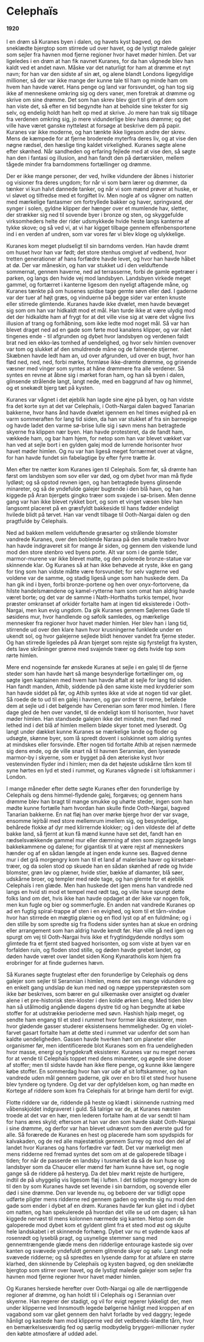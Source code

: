 # Celephaïs

#### 1920

I en drøm så Kuranes byen i dalen, og havets kyst bagved, og den sneklædte bjergtop som stirrede ud over havet, og de lystigt malede galejer som sejler fra havnen mod fjerne regioner hvor havet møder himlen. Det var ligeledes i en drøm at han fik navnet Kuranes, for da han vågnede blev han kaldt ved et andet navn. Måske var det naturligt for ham at drømme et nyt navn; for han var den sidste af sin æt, og alene blandt Londons ligegyldige millioner, så der var ikke mange der kunne tale til ham og minde ham om hvem han havde været. Hans penge og land var forsvundet, og han tog sig ikke af menneskene omkring sig og ders vaner, men foretrak at drømme og skrive om sine drømme. Det som han skrev blev gjort til grin af dem som han viste det, så efter en tid begyndte han at beholde sine tekster for sig selv, og endelig holdt han helt op med at skrive. Jo mere han trak sig tilbage fra verdenen omkring sig, jo mere vidunderlige blev hans drømme; og det ville have været ganske nytteløst at forsøge at beskrive dem på papir. Kuranes var ikke moderne, og han tænkte ikke ligesom andre der skrev. Mens de kæmpede for at fjerne broderede myterfra deres liv, og at vise den nøgne rædsel, den hæslige ting kaldet virkelighed. Kuranes søgte alene efter skønhed. Når sandheden og erfaring fejlede med at vise den, så søgte han den i fantasi og illusion, and han fandt den på dørtærsklen, mellem tågede minder fra barndommens fortællinger og drømme. 

Der er ikke mange personer, der ved, hvilke vidundere der åbnes i historier og visioner fra deres ungdom; for når vi som børn lærer og drømmer, da tænker vi kun halvt dannede tanker, og når vi som mænd prøver at huske, er vi sløvet og tilfredse med et forgiftet liv. Men nogle af os vågner om natten med mærkelige fantasmer om fortryllede bakker og haver, springvand, der synger i solen, gyldne klipper der hænger over et mumlende hav, sletter, der strækker sig ned til sovende byer i bronze og sten, og skyggefulde virksomheders helte der rider udsmykkede hvide heste langs kanterne af tykke skove; og så ved vi, at vi har kigget tilbage gennem elfenbensportene ind i en verden af undren, som var vores før vi blev kloge og ulykkelige.

Kuranes kom meget pludseligt til sin barndoms verden. Han havde drømt om huset hvor han var født; det store stenhus omgivet af vedbend, hvor tretten generationer af hans forfædre havde levet, og hvor han havde håbet at dø. Der var måneskin, og han var stukket ud i den velduftende sommernat, gennem haverne, ned ad terrasserne, forbi de gamle egetræer i parken, og langs den hvide vej mod landsbyen. Landsbyen virkede meget gammel, og fortærret i kanterne ligesom den nyeligt aftagende måne, og Kuranes tænkte på om husenes spidse tage gemte søvn eller død. I gaderne var der tuer af højt græs, og vinduerne på begge sider var enten knuste eller stirrede glimtende. Kuranes havde ikke dvælet, men havde bevæget sig som om han var hidkaldt mod et mål. Han turde ikke at være ulydig mod det der hidkaldte ham af frygt for at det ville vise sig at være det vågne livs illusion af trang og forhåbning, som ikke ledte mod noget mål. Så var han blevet draget ned ad en gade som førte mod kanalens klipper, og var nået tingenes ende - til afgrunden og dybet hvor landsbyen og verdenen faldt brat ned ien ekko-løs tomhed af uendelighed, og hvor selv himlen ovenover var tom og slukket af den smuldrende måne og de falmende stjerner. Skæbnen havde ledt ham an, ud over afgrunden, ud over en bugt, hvor han flød ned, ned, ned, forbi mørke, formløse ikke-drømte drømme, og grinende væsner med vinger som syntes at håne drømmere fra alle verdener. Så syntes en revne at åbne sig i mørket foran ham, og han så byen i dalen, glinsende strålende langt, langt nede, med en baggrund af hav og himmel, og et snekædt bjerg tæt på kysten. 

Kuranes var vågnet i det øjeblik han lagde sine øjne på byen, og han vidste fra det korte syn at det var Celephaïs, i Ooth-Nargai dalen bagved Tanarian bakkerne, hvor hans ånd havde dvælet igennem en hel times evighed på en varm sommeraften for lang tid siden, da han var stukket af fra sin barnepige og havde ladet den varme sø-brise lulle sig i søvn mens han betragtede skyerne fra klippen nær byen. Han havde protesteret, da de fandt ham, vækkede ham, og bar ham hjem, for netop som han var blevet vækket var han ved at sejle bort i en gylden galej mod de lurrende horisonter hvor havet møder himlen. Og nu var han ligeså meget fornærmet over at vågne, for han havde fundet sin fabelagtige by efter fyrre trætte år.

Men efter tre nætter kom Kuranes igen til Celephaïs. Som før, så drømte han først om landsbyen som sov eller var død, og om dybet hvor man må flyde lydløst; og så opstod revnen igen, og han betragtede byens glinsende minareter, og så de yndefulde galejer bugtende i den blå havn, og han kiggede på Aran bjergets gingko træer som svajede i sø-brisen. Men denne gang var han ikke blevet rykket bort, og som et vinget væsen blev han langsomt placeret på en græsfyldt bakkeside til hans fødder endeligt hvilede blidt på tørvet. Han var vendt tilbage til Ooth-Nargai dalen og den pragtfulde by Celephaïs.

Ned ad bakken mellem velduftende græsarter og strålende blomster vandrede Kuranes, over den boblende Naraxa på den smalle træbro hvor han havde indgraveret sit for mange år siden, og gennem den viskende lund mod den store stenbro ved byens porte. Alt var som i de gamle tider, marmor-murene var ikke blevet matte, og den polerede bronze-statue var skinnende klar. Og Kuranes så at han ikke behøvede at ryste, ikke en gang for ting som han vidste måtte være forsvundet; for selv vagterne ved voldene var de samme, og stadig ligeså unge som han huskede dem. Da han gik ind i byen, forbi bronze-portene og hen over onyx-fortorvene, da hilste handelsmændene og kamel-rytterne ham som omat  han aldrig havde været borte; og det var de samme i Nath-Horthaths turkis tempel, hvor præster omkranset af orkidér fortalte ham at ingen tid eksisterede i Ooth-Nargai, men kun evig ungdom. Da gik Kuranes gennem Søjlernes Gade til søsidens mur, hvor handlende og søfolk samledes, og mærkelige mennesker fra regioner hvor havet møder himlen. Her blev han i lang tid, stirrende ud over den klare havn hvor krusningerne funklede under en ukendt sol, og hvor galejerne sejlede blidt henover vandet fra fjerne steder. Og han stirrede ligeledes på Aran bjerget som rejste sig fyrsteligt fra kysten, dets lave skråninger grønne med svajende træer og dets hvide top som rørte himlen. 

Mere end nogensinde før ønskede Kuranes at sejle i en galej til de fjerne steder som han havde hørt så mange besynderlige fortællinger om, og søgte igen kaptainen med hvem han havde aftalt at sejle for lang tid siden. Han fandt manden, Athib, siddende på den same kiste med krydderier som han havde siddet på før, og Athib syntes ikke at vide at nogen tid var gået. Så roede de to ud til en galej i havnen, og gav ordrer til roerne, befalede dem at sejle ud i det bølgende hav Cerenerian som fører mod himlen. I flere dage gled de hen over vandet, til de endeligt kom til horisonten, hvor havet møder himlen. Han standsede galejen ikke det mindste, men flød med lethed ind i det blå af himlen mellem bløde skyer tonet med lyserødt. Og langt under dækket kunne Kuranes se mærkelige lande og floder og udsøgte, skønne byer, som lå spredt dovent i solskinnet som aldrig syntes at mindskes eller forsvinde. Efter nogen tid fortalte Athib at rejsen nærmede sig dens ende, og de ville snart nå til havnen Serannian, den lyserøde marmor-by i skyerne, som er bygget på den æteriske kyst hvor vestenvinden flyder ind i himlen; men da det højeste udskårne tårn kom til syne hørtes en lyd et sted i rummet, og Kuranes vågnede i sit loftskammer i London. 

I mange måneder efter dette søgte Kuranes efter den forunderlige by Celephaïs og dens himmel-flydende galej, forgæves; og gennem hans drømme blev han bragt til mange smukke og uhørte steder, ingen som han mødte kunne fortælle ham hvordan han skulle finde Ooth-Nargai, bagved Tanarian bakkerne. En nat fløj han over mørke bjerge hvor der var svage, ensomme lejrbål med store mellemrum imellem sig, og besynderlige, behårede flokke af dyr med klirrernde klokker; og i den vildeste del af dette bakke land, så fjernt at kun få mænd kunne have set det, fandt han en rædselsvækkende gammel mur eller dæmning af sten som zigzagede langs bakkekammene og dalene; for gigantisk til at være rejst af menneskers hænder og af en sådan længde at ingen ende kunne ses. Bagved denne mur i det grå morgengry kom han til et land af maleriske haver og kirsebær-træer, og da solen stod op skuede han en sådan skønhed af røde og hvide blomster, grøn løv og plæner, hvide stier, bække af diamanter, blå søer, udskårne broer, og templer med røde tage, og han glemte for et øjeblik Celephaïs i ren glæde. Men han huskede det igen mens han vandrede ned langs en hvid sti mod et tempel med rødt tag, og ville have spurgt dette folks land om det, hvis ikke han havde opdaget at der ikke var nogen folk, men kun fugle og bier og sommerfugle. En anden nat vandrede Kuranes op ad en fugtig spiral-trappe af sten i en evighed, og kom til et tårn-vindue hvor han stirrede en mægtig plæne og en flod lyst op af en fuldmåne; og i den stille by som spredte sig fra flodens sider syntes han at skue en ordning eller arrangement som han aldrig havde kendt før. Han ville gå ned igen og spurgt om vej til Ooth-Nargai hvis ikke et frygtindgydende nordlys som glimtede fra et fjernt sted bagved horisonten, og som viste at byen var en forfalden ruin, og floden stod stille, og døden havde grebet landet, og døden havde været over landet siden Kong Kynaratholis kom hjem fra erobringer for at finde gudernes hævn.

Så Kuranes søgte frugteløst efter den forunderlige by Celephaïs og dens galejer som sejler til Serannian i himlen, mens der ses mange vidundere og en enkelt gang undslap de kun med nød og næppe ypperstepræsten som ikke bør beskrives, som bærer en gul silkemaske over ansigtet og dvæler alene i et pre-historisk sten-kloster i den kolde ørken Leng. Med tiden blev han så utålmodig angående dagens dystre tid og han begyndte at købe stoffer for at udstrække perioderne med søvn. Hashish hjalp meget, og sendte ham engang til et sted i rummet hvor former ikke eksisterer, men hvor glødende gasser studerer eksistensens hemmeligheder. Og en violet-farvet gasart fortalte ham at dette sted i rummet var udenfor det som han kaldte uendeligheden. Gassen havde hverken hørt om planeter eller organismer før, men identificerede blot Kuranes som en fra uendeligheden hvor masse, energi og tyngdekraft eksisterer. Kuranes var nu meget nervøs for at vende til Celephaïs toppet med dens minareter, og øgede sine doser af stoffer; men til sidste havde han ikke flere penge, og kunne ikke længere købe stoffer. En sommerdag hvor han var ude af sit loftskammer, og han vandrede uden mål gennem gaderne, gik over en bro til et sted hvor husene blev tyndere og tyndere. Og det var der opfyldelsen kom, og han mødte en Kortege af riddere som kom fra Celephaïs for at bringe ham dertil for evigt. 

Flotte riddere var de, riddende på heste og klædt i skinnende rustning med våbenskjoldet indgraveret i guld. Så talrige var de, at Kuranes næsten troede at det var en hær, men lederen fortalte ham at de var sendt til ham for hans æres skyld; eftersom at han var den som havde skabt Ooth-Nargai i sine drømme, og derfor var han blevet udnævnt som den øverste gud for alle. Så forærede de Kuranes en hest og placerede ham som spydspids for kalvakaden, og de red alle majestætisk gennem Surrey og mod den del af landet hvor Kuranes og hans forfædre var født. Det var mærkeligt men mens ridderne red fremad syntes det som om at de galoperede tilbage i tiden; for når de passerde en landsby i tusmørket da så de kun huse og landsbyer som da Chaucer eller mænd før ham kunne have set, og nogle gange så de riddere på hesteryg. Da det blev mørkt rejste de hurtigere, indtil de på uhyggelig vis ligesom fløj i luften. I det tidlige morgengry kom de til den by som Kuranes havde set levende i sin barndom, og sovende eller død i sine drømme. Den var levende nu, og beboere der var tidligt oppe udførte pligter mens ridderne red gennem gaden og vendte sig nu mod den gade som ender i dybet af en drøm. Kuranes havde før kun gået ind i dybet om natten, og han spekulerede på hvordan det ville se ud om dagen; så han kiggede nervøst til mens kolonnen nærmede sig kanten. Netop som de galoperede mod dybet kom et gyldent glimt fra et sted mod øst og skjulte hele landskabet i et skinnende forhæng. Dybet var nu et sydende kaos af rosenrødt og lyseblå pragt, og usynelige stemmer sang med gennemtrængende glæde mens den ridderlige entourage kastede sig over kanten og svævede yndefuldt gennem glitrende skyer og sølv. Langt nede svævede ridderne; og så spredtes en lysende damp for at afsløre en større klarhed, den skinnende by Celephaïs og kysten bagved, og den sneklædte bjergtop som stirrer over havet, og de lystigt malede galejer som sejler fra havnen mod fjerne regioner hvor havet møder himlen. 

Og Kuranes herskede herefter over Ooth-Nargai og alle de nærtliggende regioner af drømme, og han holdt til i Celephaïs og i Serannian over skyerne. Han regerer der stadigt, og vil for evigt regerer lykkeligt der, men under klipperne ved Innsmouth legede bølgerne hånligt med kroppen af en vagabond som var gået gennem den halvt forladte by ved daggry; legede hånligt og kastede ham mod klipperne ved det vedbends-klædte tårn, hvor en bemærkelsesværdig fed og særlig modbydelig bryggeri-millionær nyder den købte atmosfære af uddød adel. 
